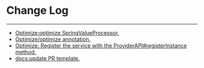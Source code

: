 # Change Log
---

- [Optimize:optimize SpringValueProcessor.](https://github.com/Tencent/spring-cloud-tencent/pull/655)
- [Optimize/optimize annotation.](https://github.com/Tencent/spring-cloud-tencent/pull/672)
- [Optimize: Register the service with the ProviderAPI#registerInstance method.](https://github.com/Tencent/spring-cloud-tencent/pull/686)
- [docs:update PR template.](https://github.com/Tencent/spring-cloud-tencent/pull/690)

